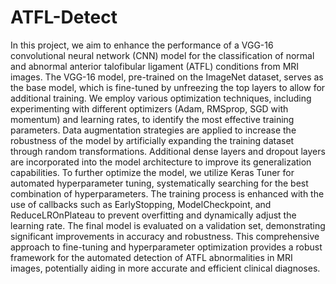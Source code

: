 # ATFL-Detect
In this project, we aim to enhance the performance of a VGG-16 convolutional neural network (CNN) model for the classification of normal and abnormal anterior talofibular ligament (ATFL) conditions from MRI images. The VGG-16 model, pre-trained on the ImageNet dataset, serves as the base model, which is fine-tuned by unfreezing the top layers to allow for additional training. We employ various optimization techniques, including experimenting with different optimizers (Adam, RMSprop, SGD with momentum) and learning rates, to identify the most effective training parameters. Data augmentation strategies are applied to increase the robustness of the model by artificially expanding the training dataset through random transformations. Additional dense layers and dropout layers are incorporated into the model architecture to improve its generalization capabilities. To further optimize the model, we utilize Keras Tuner for automated hyperparameter tuning, systematically searching for the best combination of hyperparameters. The training process is enhanced with the use of callbacks such as EarlyStopping, ModelCheckpoint, and ReduceLROnPlateau to prevent overfitting and dynamically adjust the learning rate. The final model is evaluated on a validation set, demonstrating significant improvements in accuracy and robustness. This comprehensive approach to fine-tuning and hyperparameter optimization provides a robust framework for the automated detection of ATFL abnormalities in MRI images, potentially aiding in more accurate and efficient clinical diagnoses.
